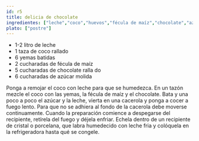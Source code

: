```yaml
---
id: r5
title: delicia de chocolate
ingredientes: ["leche","coco","huevos","fécula de maíz","chocolate","azúcar"]
plato: ["postre"]
---
```

- 1-2 litro de leche
-  1 taza de coco rallado
-  6 yemas batidas
-  2 cucharadas de fécula de maíz
-  5 cucharadas de chocolate ralla
do
-  6 cucharadas de azúcar molida

Ponga a remojar el coco con leche para que se humedezca. En un tazón mezcle el coco con las yemas, la fécula de maíz y el chocolate. Bata y una poco a poco el azúcar y la leche, vierta en una cacerola y ponga a cocer a fuego lento. Para que no se adhiera al fondo de la cacerola debe moverse continuamente. Cuando la preparación comience a despegarse del recipiente, retírela del fuego y déjela enfriar. Echela dentro de un recipiente de cristal o porcelana, que labra humedecido con leche fria y colóquela en la refrigeradora hasta qué se congele.
